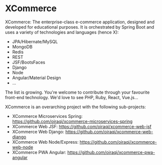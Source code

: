 # XCommerce
XCommerce: The enterprise-class e-commerce application, designed and developed for educational purposes. It is orchestrated by Spring Boot and uses a variety of technologies and languages (hence X): 
- JPA/Hibernate/MySQL
- MongoDB
- Redis
- REST
- JSF/BootsFaces
- Django
- Node
- Angular/Material Design
- ... 

The list is growing. You're welcome to contribute through your favourite front-end technology. We'd love to see PHP, Ruby, React, Vue.js...

XCommerce is an overarching project with the following sub-projects:
- XCommerce Microservices Spring: https://github.com/oiraqi/xcommerce-microservices-spring
- XCommerce Web JSF: https://github.com/oiraqi/xcommerce-web-jsf
- XCommerce Web Django: https://github.com/oiraqi/xcommerce-web-django
- XCommerce Web Node/Express: https://github.com/oiraqi/xcommerce-web-node
- XCommerce PWA Angular: https://github.com/oiraqi/xcommerce-pwa-angular
